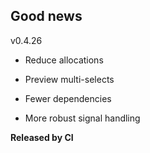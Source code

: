 ## Good news

v0.4.26

- Reduce allocations

- Preview multi-selects

- Fewer dependencies

- More robust signal handling

**Released by CI**
